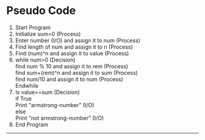 # Pseudo Code

1. Start Program
2. Initialize sum=0 (Process)
3. Enter number (I/O) and assign it to num (Process)
4. Find length of num and assign it to n (Process)
5. Find (num)^n and assign it to value (Process)
6. while num>0 (Decision) <br>
     find num % 10 and assign it to rem (Process) <br>
     find sum+(rem)^n and assign it to sum (Process) <br>
     find num/10 and assign it to num (Process) <br>
   Endwhile
7. Is value==sum (Decision) <br>
   if True <br>
      Print "armstrong-number" (I/O) <br>
   else <br>
      Print "not armstrong-number" (I/O)
8. End Program
___
     